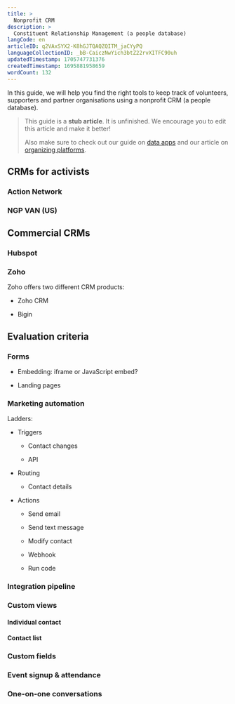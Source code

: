 ```yaml
---
title: >
  Nonprofit CRM
description: >
  Constituent Relationship Management (a people database)
langCode: en
articleID: q2VAxSYX2-K8hGJTQAQZQITM_jaCYyPQ
languageCollectionID: _bB-CaiczNwYich3btZ22rvXITFC90uh
updatedTimestamp: 1705747731376
createdTimestamp: 1695881958659
wordCount: 132
---
```


In this guide, we will help you find the right tools to keep track of volunteers, supporters and partner organisations using a nonprofit CRM (a people database).

> This guide is a **stub article**. It is unfinished. We encourage you to edit this article and make it better!
> 
> Also make sure to check out our guide on [data apps](/tools/data-apps) and our article on [organizing platforms](/tools/organising).

## CRMs for activists

### Action Network

### NGP VAN (US)

## Commercial CRMs

### Hubspot

### Zoho

Zoho offers two different CRM products:

-   Zoho CRM
    
-   Bigin
    

## Evaluation criteria

### Forms

-   Embedding: iframe or JavaScript embed?
    
-   Landing pages
    

### Marketing automation

Ladders:

-   Triggers
    
    -   Contact changes
        
    -   API
        
-   Routing
    
    -   Contact details
        
-   Actions
    
    -   Send email
        
    -   Send text message
        
    -   Modify contact
        
    -   Webhook
        
    -   Run code
        

### Integration pipeline

### Custom views

#### Individual contact

#### Contact list

### Custom fields

### Event signup & attendance

### One-on-one conversations